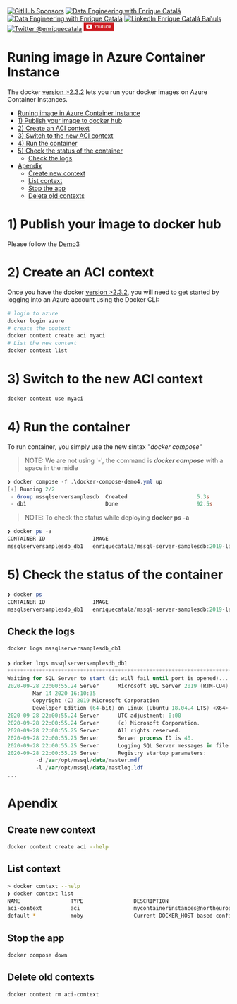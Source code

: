 <div>
    <a href="https://github.com/sponsors/enriquecatala"><img src="https://img.shields.io/badge/GitHub_Sponsors--_.svg?style=flat-square&logo=github&logoColor=EA4AAA" alt="GitHub Sponsors"></a>
    <a href="https://www.clouddataninjas.com"><img src="https://img.shields.io/website?down_color=red&down_message=down&label=clouddataninjas.com&up_color=46C018&url=https%3A%2F%2Fwww.clouddataninjas.com&style=flat-square" alt="Data Engineering with Enrique Catalá"></a>
    <a href="https://enriquecatala.com"><img src="https://img.shields.io/website?down_color=red&down_message=down&label=enriquecatala.com&up_color=46C018&url=https%3A%2F%2Fenriquecatala.com&style=flat-square" alt="Data Engineering with Enrique Catalá"></a>
    <a href="https://www.linkedin.com/in/enriquecatala"><img src="https://img.shields.io/badge/LinkedIn--_.svg?style=flat-square&logo=linkedin" alt="LinkedIn Enrique Catalá Bañuls"></a>
    <a href="https://twitter.com/enriquecatala"><img src="https://img.shields.io/twitter/follow/enriquecatala?color=blue&label=twitter&style=flat-square" alt="Twitter @enriquecatala"></a>
    <a href="https://youtube.com/enriquecatala"><img src="https://raw.githubusercontent.com/enriquecatala/enriquecatala/master/img/youtube.png" alt="Data Engineering: Canal youtube de Enrique Catalá" height=20></a>
</div>

# Runing image in Azure Container Instance

The docker [version >2.3.2](https://docs.docker.com/docker-for-windows/edge-release-notes/) lets you run your docker images on Azure Container Instances.

- [Runing image in Azure Container Instance](#runing-image-in-azure-container-instance)
- [1) Publish your image to docker hub](#1-publish-your-image-to-docker-hub)
- [2) Create an ACI context](#2-create-an-aci-context)
- [3) Switch to the new ACI context](#3-switch-to-the-new-aci-context)
- [4) Run the container](#4-run-the-container)
- [5) Check the status of the container](#5-check-the-status-of-the-container)
  - [Check the logs](#check-the-logs)
- [Apendix](#apendix)
  - [Create new context](#create-new-context)
  - [List context](#list-context)
  - [Stop the app](#stop-the-app)
  - [Delete old contexts](#delete-old-contexts)

# 1) Publish your image to docker hub

Please follow the [Demo3](Demo3-PublishImageToDocker.md)

# 2) Create an ACI context

Once you have the docker [version >2.3.2](https://docs.docker.com/docker-for-windows/edge-release-notes/), you will need to get started by logging into an Azure account using the Docker CLI:

```powershell
# login to azure
docker login azure
# create the context
docker context create aci myaci
# List the new context
docker context list
```

# 3) Switch to the new ACI context

```powershell
docker context use myaci
```

# 4) Run the container

To run container, you simply use the new sintax "_docker compose_" 
>NOTE: We are not using '-', the command is **_docker compose_** with a space in the midle

```powershell
❯ docker compose -f .\docker-compose-demo4.yml up
[+] Running 2/2
 - Group mssqlserversamplesdb  Created                      5.3s
 - db1                         Done                         92.5s
```

>NOTE: To check the status while deploying __docker ps -a__

```powershell
❯ docker ps -a
CONTAINER ID               IMAGE                                              COMMAND             STATUS              PORTS
mssqlserversamplesdb_db1   enriquecatala/mssql-server-samplesdb:2019-latest                       Waiting             52.155.222.157:1433->1433/tcp
```

# 5) Check the status of the container

```powershell
❯ docker ps
CONTAINER ID               IMAGE                                              STATUS              PORTS
mssqlserversamplesdb_db1   enriquecatala/mssql-server-samplesdb:2019-latest   Running             52.155.222.157:1433->1433/tcp
```

## Check the logs

```powershell
docker logs mssqlserversamplesdb_db1

❯ docker logs mssqlserversamplesdb_db1
*************************************************************************
Waiting for SQL Server to start (it will fail until port is opened)...
2020-09-28 22:00:55.24 Server      Microsoft SQL Server 2019 (RTM-CU4) (KB4548597) - 15.0.4033.1 (X64)
        Mar 14 2020 16:10:35
        Copyright (C) 2019 Microsoft Corporation
        Developer Edition (64-bit) on Linux (Ubuntu 18.04.4 LTS) <X64>
2020-09-28 22:00:55.24 Server      UTC adjustment: 0:00
2020-09-28 22:00:55.24 Server      (c) Microsoft Corporation.
2020-09-28 22:00:55.25 Server      All rights reserved.
2020-09-28 22:00:55.25 Server      Server process ID is 40.
2020-09-28 22:00:55.25 Server      Logging SQL Server messages in file '/var/opt/mssql/log/errorlog'.
2020-09-28 22:00:55.25 Server      Registry startup parameters:
         -d /var/opt/mssql/data/master.mdf
         -l /var/opt/mssql/data/mastlog.ldf
...
```

# Apendix

## Create new context

```bash
docker context create aci --help

```
## List context

```bash
> docker context --help
❯ docker context list
NAME                TYPE                DESCRIPTION                               DOCKER ENDPOINT                  KUBERNETES ENDPOINT   ORCHESTRATOR
aci-context         aci                 mycontainerinstances@northeurope
default *           moby                Current DOCKER_HOST based configuration   npipe:////./pipe/docker_engine                         swarm
```

## Stop the app

```powershell
docker compose down
```

## Delete old contexts

```bash
docker context rm aci-context 
```